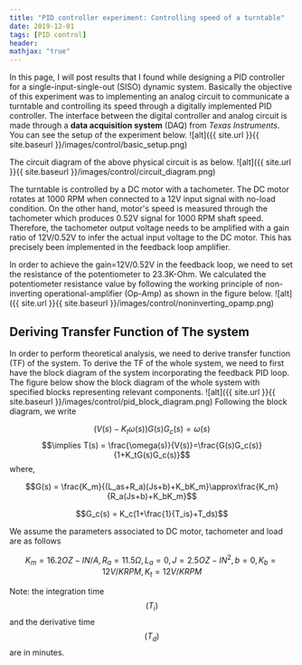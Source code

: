 ```yaml
---
title: "PID controller experiment: Controlling speed of a turntable"
date: 2019-12-01
tags: [PID control]
header:
mathjax: "true"
---
```


In this page, I will post results that I found while designing a PID controller for a single-input-single-out (SISO) dynamic system. Basically the objective of this experiment was to implementing an analog circuit to communicate a turntable and controlling its speed through a digitally implemented PID controller. The interface between the digital controller and analog circuit is made through a **data acquisition system** (DAQ) from *Texas Instruments*. You can see the setup of the experiment below.
![alt]({{ site.url }}{{ site.baseurl }}/images/control/basic_setup.png)

The circuit diagram of the above physical circuit is as below.
![alt]({{ site.url }}{{ site.baseurl }}/images/control/circuit_diagram.png)

The turntable is controlled by a DC motor with a tachometer. The DC motor rotates at 1000 RPM when connected to a 12V input signal with no-load condition. On the other hand, motor's speed is measured through the tachometer which produces 0.52V signal for 1000 RPM shaft speed. Therefore, the tachometer output voltage needs to be amplified with a gain ratio of 12V/0.52V to infer the actual input voltage to the DC motor. This has precisely been implemented in the feedback loop amplifier.

In order to achieve the gain=12V/0.52V in the feedback loop, we need to set the resistance of the potentiometer
to 23.3K-Ohm. We calculated the potentiometer resistance value by following the working principle of non-inverting operational-amplifier (Op-Amp) as shown in the figure below.
![alt]({{ site.url }}{{ site.baseurl }}/images/control/noninverting_opamp.png)

## Deriving Transfer Function of The system
In order to perform theoretical analysis, we need to derive transfer function (TF) of the system. To derive the TF of the whole system, we need to first have the block diagram of the system incorporating the feedback PID loop. The figure below show the block diagram of the whole system with specified blocks representing relevant components.
![alt]({{ site.url }}{{ site.baseurl }}/images/control/pid_block_diagram.png)
Following the block diagram, we write

$$\left(V(s) - K_t\omega(s)\right)G(s)G_c(s) = \omega(s)$$
$$\implies T(s) = \frac{\omega(s)}{V(s)}=\frac{G(s)G_c(s)}{1+K_tG(s)G_c(s)}$$
where,

$$G(s) = \frac{K_m}{(L_as+R_a)(Js+b)+K_bK_m}\approx\frac{K_m}{R_a(Js+b)+K_bK_m}$$

$$G_c(s) = K_c(1+\frac{1}{T_is}+T_ds)$$

We assume the parameters associated to DC motor, tachometer and load are as follows

$$K_m = 16.2 OZ-IN/A, R_a = 11.5 \Omega, L_a = 0, J = 2.5 OZ-IN^2, b = 0, K_b = 12V/KRPM, K_t = 12V/KRPM$$

Note: the integration time $$(T_i)$$ and the derivative time $$(T_d)$$ are in minutes.
